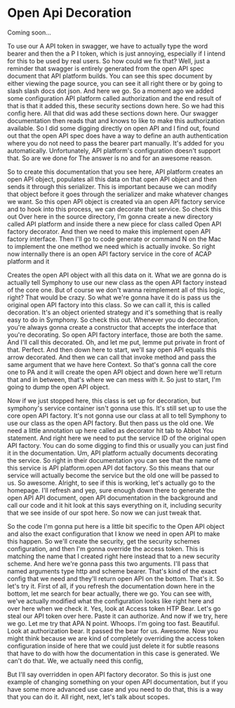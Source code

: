# Open Api Decoration

Coming soon...

To use our A API token in swagger, we have to actually type the word bearer and then the a P I token, which is just annoying, especially if I intend for this to be used by real users. So how could we fix that? Well, just a reminder that swagger is entirely generated from the open API spec document that API platform builds. You can see this spec document by either viewing the page source, you can see it all right there or by going to slash slash docs dot json. And here we go. So a moment ago we added some configuration API platform called authorization and the end result of that is that it added this, these security sections down here. So we had this config here. All that did was add these sections down here. Our swagger documentation then reads that and knows to like to make this authorization available. So I did some digging directly on open API and I find out, found out that the open API spec does have a way to define an auth authentication where you do not need to pass the bearer part manually. It's added for you automatically. Unfortunately, API platform's configuration doesn't support that. So are we done for The answer is no and for an awesome reason.

So to create this documentation that you see here, API platform creates an open API object, populates all this data on that open API object and then sends it through this serializer. This is important because we can modify that object before it goes through the serializer and make whatever changes we want. So this open API object is created via an open API factory service and to hook into this process, we can decorate that service. So check this out Over here in the source directory, I'm gonna create a new directory called API platform and inside there a new piece for class called Open API factory decorator. And then we need to make this implement open API factory interface. Then I'll go to code generate or command N on the Mac to implement the one method we need which is actually invoke. So right now internally there is an open API factory service in the core of ACAP platform and it

Creates the open API object with all this data on it. What we are gonna do is actually tell Symphony to use our new class as the open API factory instead of the core one. But of course we don't wanna reimplement all of this logic, right? That would be crazy. So what we're gonna have it do is pass us the original open API factory into this class. So we can call it, this is called decoration. It's an object oriented strategy and it's something that is really easy to do in Symphony. So check this out. Whenever you do decoration, you're always gonna create a constructor that accepts the interface that you're decorating. So open API factory interface, those are both the same. And I'll call this decorated. Oh, and let me put, lemme put private in front of that. Perfect. And then down here to start, we'll say open API equals this arrow decorated. And then we can call that invoke method and pass the same argument that we have here Context. So that's gonna call the core one to PA and it will create the open API object and down here we'll return that and in between, that's where we can mess with it. So just to start, I'm going to dump the open API object.

Now if we just stopped here, this class is set up for decoration, but symphony's service container isn't gonna use this. It's still set up to use the core open API factory. It's not gonna use our class at all to tell Symphony to use our class as the open API factory. But then pass us the old one. We need a little annotation up here called as decorator hit tab to Abbot You statement. And right here we need to put the service ID of the original open API factory. You can do some digging to find this or usually you can just find it in the documentation. Um, API platform actually documents decorating the service. So right in their documentation you can see that the name of this service is API platform.open API dot factory. So this means that our service will actually become the service but the old one will be passed to us. So awesome. Alright, to see if this is working, let's actually go to the homepage. I'll refresh and yep, sure enough down there to generate the open API API document, open API documentation in the background and call our code and it hit look at this says everything on it, including security that we see inside of our spot here. So now we can just tweak that.

So the code I'm gonna put here is a little bit specific to the Open API object and also the exact configuration that I know we need in open API to make this happen. So we'll create the security, get the security schemes configuration, and then I'm gonna override the access token. This is matching the name that I created right here instead that to a new security scheme. And here we're gonna pass this two arguments. I'll pass that named arguments type http and scheme bearer. That's kind of the exact config that we need and they'll return open API on the bottom. That's it. So let's try it. First of all, if you refresh the documentation down here in the bottom, let me search for bear actually, there we go. You can see with, we've actually modified what the configuration looks like right here and over here when we check it. Yes, look at Access token HTP Bear. Let's go steal our API token over here. Paste it can authorize. And now if we try, here we go. Let me try that APA N point. Whoops. I'm going too fast. Beautiful. Look at authorization bear. It passed the bear for us. Awesome. Now you might think because we are kind of completely overriding the access token configuration inside of here that we could just delete it for subtle reasons that have to do with how the documentation in this case is generated. We can't do that. We, we actually need this config,

But I'll say overridden in open API factory decorator. So this is just one example of changing something on your open API documentation, but if you have some more advanced use case and you need to do that, this is a way that you can do it. All right, next, let's talk about scopes.

